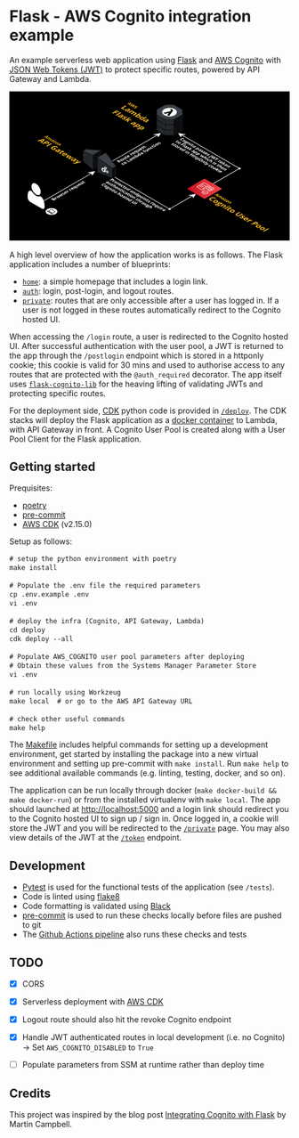 # Flask - AWS Cognito integration example

An example serverless web application using [Flask](https://flask.palletsprojects.com/en/2.0.x/) and [AWS Cognito](https://aws.amazon.com/cognito/) with [JSON Web Tokens (JWT)](https://jwt.io/) to protect specific routes, powered by API Gateway and Lambda.

![Architecture](architecture.png)

A high level overview of how the application works is as follows. The Flask application includes a number of blueprints:

* [`home`](src/webapp/home/routes.py): a simple homepage that includes a login link.
* [`auth`](src/webapp/auth/routes.py): login, post-login, and logout routes.
* [`private`](src/webapp/private/routes.py): routes that are only accessible after a user has logged in. If a user is not logged in these routes automatically redirect to the Cognito hosted UI.

When accessing the `/login` route, a user is redirected to the Cognito hosted UI. After successful authentication with the user pool, a JWT is returned to the app through the `/postlogin` endpoint which is stored in a httponly cookie; this cookie is valid for 30 mins and used to authorise access to any routes that are protected with the `@auth_required` decorator. The app itself uses [`flask-cognito-lib`](https://mblackgeo.github.io/flask-cognito-lib)  for the heaving lifting of validating JWTs and protecting specific routes.

For the deployment side, [CDK](https://aws.amazon.com/cdk/) python code is provided in [`/deploy`](/deploy/app.py). The CDK stacks will deploy the Flask application as a [docker container](Dockerfile) to Lambda, with API Gateway in front. A Cognito User Pool is created along with a User Pool Client for the Flask application.

## Getting started

Prequisites:

* [poetry](https://python-poetry.org/)
* [pre-commit](https://pre-commit.com/)
* [AWS CDK](https://aws.amazon.com/cdk/) (v2.15.0)

Setup as follows:

```shell
# setup the python environment with poetry
make install

# Populate the .env file the required parameters
cp .env.example .env
vi .env

# deploy the infra (Cognito, API Gateway, Lambda)
cd deploy
cdk deploy --all

# Populate AWS_COGNITO user pool parameters after deploying
# Obtain these values from the Systems Manager Parameter Store
vi .env

# run locally using Workzeug
make local  # or go to the AWS API Gateway URL

# check other useful commands
make help
```

The [Makefile](Makefile) includes helpful commands for setting up a development environment, get started by installing the package into a new virtual environment and setting up pre-commit with `make install`. Run `make help` to see additional available commands (e.g. linting, testing, docker, and so on).

The application can be run locally through docker (`make docker-build && make docker-run`) or from the installed virtualenv with `make local`. The app should launched at [http://localhost:5000](http://localhost:5000) and a login link should redirect you to the Cognito hosted UI to sign up / sign in. Once logged in, a cookie will store the JWT and you will be redirected to the [`/private`](http://localhost:5000/private) page. You may also view details of the JWT at the [`/token`](http://localhost:5000/token) endpoint.


## Development

* [Pytest](https://docs.pytest.org/en/6.2.x/) is used for the functional tests of the application (see `/tests`).
* Code is linted using [flake8](https://flake8.pycqa.org/en/latest/)
* Code formatting is validated using [Black](https://github.com/psf/black)
* [pre-commit](https://pre-commit.com/) is used to run these checks locally before files are pushed to git
* The [Github Actions pipeline](.github/workflows/pipeline.yml) also runs these checks and tests


## TODO

- [x] CORS
- [X] Serverless deployment with [AWS CDK](https://aws.amazon.com/cdk/)
- [x] Logout route should also hit the revoke Cognito endpoint
- [x] Handle JWT authenticated routes in local development (i.e. no Cognito) -> Set `AWS_COGNITO_DISABLED` to `True`
- [ ] Populate parameters from SSM at runtime rather than deploy time


## Credits

This project was inspired by the blog post [Integrating Cognito with Flask](https://medium.com/analytics-vidhya/integrating-cognito-with-flask-e00010866054) by Martin Campbell.
